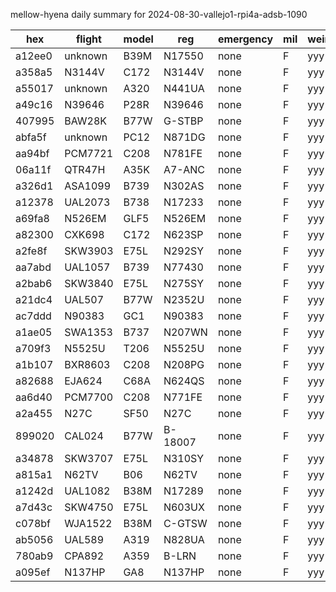 mellow-hyena daily summary for 2024-08-30-vallejo1-rpi4a-adsb-1090

|hex|flight|model|reg|emergency|mil|weirdo|
|--|--|--|--|--|--|--|
|a12ee0|unknown|B39M|N17550|none|F|yyy|
|a358a5|N3144V|C172|N3144V|none|F|yyy|
|a55017|unknown|A320|N441UA|none|F|yyy|
|a49c16|N39646|P28R|N39646|none|F|yyy|
|407995|BAW28K|B77W|G-STBP|none|F|yyy|
|abfa5f|unknown|PC12|N871DG|none|F|yyy|
|aa94bf|PCM7721|C208|N781FE|none|F|yyy|
|06a11f|QTR47H|A35K|A7-ANC|none|F|yyy|
|a326d1|ASA1099|B739|N302AS|none|F|yyy|
|a12378|UAL2073|B738|N17233|none|F|yyy|
|a69fa8|N526EM|GLF5|N526EM|none|F|yyy|
|a82300|CXK698|C172|N623SP|none|F|yyy|
|a2fe8f|SKW3903|E75L|N292SY|none|F|yyy|
|aa7abd|UAL1057|B739|N77430|none|F|yyy|
|a2bab6|SKW3840|E75L|N275SY|none|F|yyy|
|a21dc4|UAL507|B77W|N2352U|none|F|yyy|
|ac7ddd|N90383|GC1|N90383|none|F|yyy|
|a1ae05|SWA1353|B737|N207WN|none|F|yyy|
|a709f3|N5525U|T206|N5525U|none|F|yyy|
|a1b107|BXR8603|C208|N208PG|none|F|yyy|
|a82688|EJA624|C68A|N624QS|none|F|yyy|
|aa6d40|PCM7700|C208|N771FE|none|F|yyy|
|a2a455|N27C|SF50|N27C|none|F|yyy|
|899020|CAL024|B77W|B-18007|none|F|yyy|
|a34878|SKW3707|E75L|N310SY|none|F|yyy|
|a815a1|N62TV|B06|N62TV|none|F|yyy|
|a1242d|UAL1082|B38M|N17289|none|F|yyy|
|a7d43c|SKW4750|E75L|N603UX|none|F|yyy|
|c078bf|WJA1522|B38M|C-GTSW|none|F|yyy|
|ab5056|UAL589|A319|N828UA|none|F|yyy|
|780ab9|CPA892|A359|B-LRN|none|F|yyy|
|a095ef|N137HP|GA8|N137HP|none|F|yyy|
